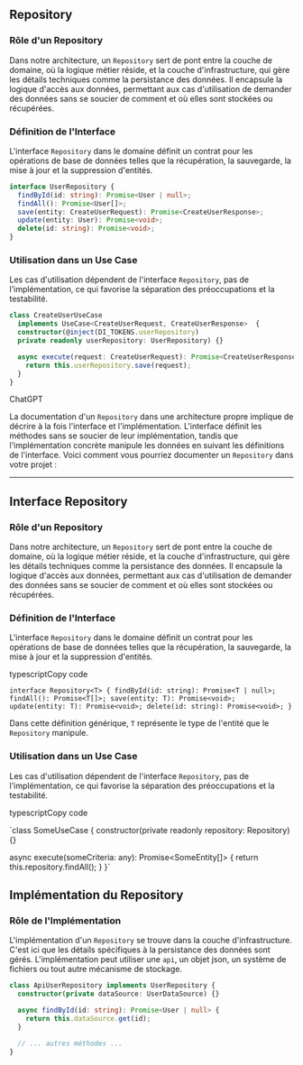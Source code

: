 ## Repository

### Rôle d'un Repository

Dans notre architecture, un `Repository` sert de pont entre la couche de domaine, où la logique métier réside, et la couche d'infrastructure, qui gère les détails techniques comme la persistance des données. Il encapsule la logique d'accès aux données, permettant aux cas d'utilisation de demander des données sans se soucier de comment et où elles sont stockées ou récupérées.

### Définition de l'Interface

L'interface `Repository` dans le domaine définit un contrat pour les opérations de base de données telles que la récupération, la sauvegarde, la mise à jour et la suppression d'entités.
```ts
interface UserRepository {
  findById(id: string): Promise<User | null>;
  findAll(): Promise<User[]>;
  save(entity: CreateUserRequest): Promise<CreateUserResponse>;
  update(entity: User): Promise<void>;
  delete(id: string): Promise<void>;
}
```
### Utilisation dans un Use Case

Les cas d'utilisation dépendent de l'interface `Repository`, pas de l'implémentation, ce qui favorise la séparation des préoccupations et la testabilité.
```ts
class CreateUserUseCase  
  implements UseCase<CreateUserRequest, CreateUserResponse>  {
  constructor(@inject(DI_TOKENS.userRepository)  
  private readonly userRepository: UserRepository) {}

  async execute(request: CreateUserRequest): Promise<CreateUserResponse> {
    return this.userRepository.save(request);
  }
}
```


ChatGPT

La documentation d'un `Repository` dans une architecture propre implique de décrire à la fois l'interface et l'implémentation. L'interface définit les méthodes sans se soucier de leur implémentation, tandis que l'implémentation concrète manipule les données en suivant les définitions de l'interface. Voici comment vous pourriez documenter un `Repository` dans votre projet :

----------

## Interface Repository

### Rôle d'un Repository

Dans notre architecture, un `Repository` sert de pont entre la couche de domaine, où la logique métier réside, et la couche d'infrastructure, qui gère les détails techniques comme la persistance des données. Il encapsule la logique d'accès aux données, permettant aux cas d'utilisation de demander des données sans se soucier de comment et où elles sont stockées ou récupérées.

### Définition de l'Interface

L'interface `Repository` dans le domaine définit un contrat pour les opérations de base de données telles que la récupération, la sauvegarde, la mise à jour et la suppression d'entités.

typescriptCopy code

`interface Repository<T> {
findById(id: string): Promise<T | null>;
findAll(): Promise<T[]>;
save(entity: T): Promise<void>;
update(entity: T): Promise<void>;
delete(id: string): Promise<void>;
}`

Dans cette définition générique, `T` représente le type de l'entité que le `Repository` manipule.

### Utilisation dans un Use Case

Les cas d'utilisation dépendent de l'interface `Repository`, pas de l'implémentation, ce qui favorise la séparation des préoccupations et la testabilité.

typescriptCopy code

`class SomeUseCase {
constructor(private readonly repository: Repository<SomeEntity>) {}

async execute(someCriteria: any): Promise<SomeEntity[]> {
return this.repository.findAll();
}
}`

## Implémentation du Repository

### Rôle de l'Implémentation

L'implémentation d'un `Repository` se trouve dans la couche d'infrastructure. C'est ici que les détails spécifiques à la persistance des données sont gérés. L'implémentation peut utiliser une `api`, un objet json, un système de fichiers ou tout autre mécanisme de stockage.
```ts
class ApiUserRepository implements UserRepository {
  constructor(private dataSource: UserDataSource) {}

  async findById(id: string): Promise<User | null> {
    return this.dataSource.get(id);
  }

  // ... autres méthodes ...
}
```